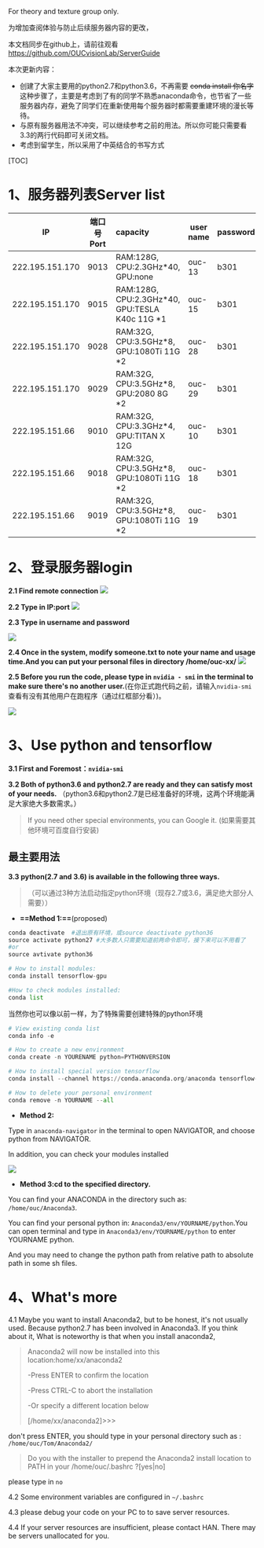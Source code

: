 For theory and texture group only.

为增加查阅体验与防止后续服务器内容的更改，

本文档同步在github上，请前往观看 https://github.com/OUCvisionLab/ServerGuide

本次更新内容：

- 创建了大家主要用的python2.7和python3.6，不再需要 ~~conda install 你名字~~ 这种步骤了，主要是考虑到了有的同学不熟悉anaconda命令，也节省了一些服务器内存，避免了同学们在重新使用每个服务器时都需要重建环境的漫长等待。
- 与原有服务器用法不冲突，可以继续参考之前的用法。所以你可能只需要看3.3的两行代码即可关闭文档。
- 考虑到留学生，所以采用了中英结合的书写方式

[TOC]

# 1、服务器列表Server list

| IP              | 端口号Port | capacity                                       | user name | password | Note         |
| --------------- | ---------- | :--------------------------------------------- | --------- | -------- | ------------ |
| 222.195.151.170 | 9013       | RAM:128G, CPU:2.3GHz*40, GPU:none              | ouc-13    | b301     | Matlab 2018b |
| 222.195.151.170 | 9015       | RAM:128G, CPU:2.3GHz*40, GPU:TESLA K40c 11G *1 | ouc-15    | b301     |              |
| 222.195.151.170 | 9028       | RAM:32G, CPU:3.5GHz*8, GPU:1080Ti 11G *2       | ouc-28    | b301     |              |
| 222.195.151.170 | 9029       | RAM:32G, CPU:3.5GHz*8, GPU:2080 8G *2          | ouc-29    | b301     |              |
| 222.195.151.66  | 9010       | RAM:32G, CPU:3.3GHz*4, GPU:TITAN X 12G         | ouc-10    | b301     |              |
| 222.195.151.66  | 9018       | RAM:32G, CPU:3.5GHz*8, GPU:1080Ti 11G *2       | ouc-18    | b301     |              |
| 222.195.151.66  | 9019       | RAM:32G, CPU:3.5GHz*8, GPU:1080Ti 11G *2       | ouc-19    | b301     |              |

# 2、登录服务器login

**2.1 Find remote connection**
![](https://raw.githubusercontent.com/FermHan/tuchuangsimi/master/20190325172634.png?token=AkTVJfvkXHdCyhSbXbtS6iokfCOR6xZNks5cmJ8MwA%3D%3D)

**2.2 Type in IP:port**
![](https://raw.githubusercontent.com/FermHan/tuchuangsimi/master/20190325172652.png?token=AkTVJYakMJzCIiVJDfjlIcg5KLcv0mctks5cmJ8owA%3D%3D)

**2.3 Type in username and password**

![](https://raw.githubusercontent.com/FermHan/tuchuangsimi/master/20190325135817.png?token=AkTVJVynPSWj1sb4ZEbO8wRyjpg_8P4cks5cmG46wA%3D%3D)

**2.4 Once in the system, modify someone.txt to note your name and usage time.And you can put your personal files in directory  /home/ouc-xx/**
![](https://raw.githubusercontent.com/FermHan/tuchuangsimi/master/20190325144734.png?token=AkTVJRoQTQFVopFyApR5WI9oEZziwdXtks5cmHnIwA%3D%3D)

**2.5 Before you run the code, please type in  ` nvidia - smi ` in the terminal to make sure there's no another user.**(在你正式跑代码之前，请输入`nvidia-smi`查看有没有其他用户在跑程序（通过红框部分看）)。

![](https://raw.githubusercontent.com/FermHan/tuchuangsimi/master/20190325150409.png?token=AkTVJdMwtfgMAto3CRd4hvoScKzyrl_kks5cmH2rwA%3D%3D)



# 3、Use python and tensorflow

**3.1 First and Foremost：`nvidia-smi`**

**3.2 Both of python3.6 and python2.7 are ready and they can satisfy most of your needs.** 
   （python3.6和python2.7是已经准备好的环境，这两个环境能满足大家绝大多数需求。）

> If you need other special environments, you can Google it.
> (如果需要其他环境可百度自行安装)

## 最主要用法

**3.3 python(2.7 and 3.6) is available in the following three ways.**

> （可以通过3种方法启动指定python环境（现存2.7或3.6，满足绝大部分人需要））

- **==Method 1:==**(proposed)

```python
conda deactivate  #退出原有环境，或source deactivate python36
source activate python27 #大多数人只需要知道前两命令即可，接下来可以不用看了
#or
source avtivate python36
```

```python
# How to install modules:
conda install tensorflow-gpu

#How to check modules installed:
conda list
```

当然你也可以像以前一样，为了特殊需要创建特殊的python环境

```python 
# View existing conda list
conda info -e

# How to create a new environment
conda create -n YOURENAME python=PYTHONVERSION

# How to install special version tensorflow
conda install --channel https://conda.anaconda.org/anaconda tensorflow-gpu=VERSION

# How to delete your personal environment
conda remove -n YOURNAME --all
```



- **Method 2:**

Type in `anaconda-navigator` in the terminal to open NAVIGATOR, and choose python from NAVIGATOR.

In addition, you can check your modules installed 

![](https://raw.githubusercontent.com/FermHan/tuchuangsimi/master/20190325170518.jpg?token=AkTVJfCdox_AKmenkZWtbZejKnxxdoVMks5cmJoSwA%3D%3D)

- **Method 3:cd to the specified directory.**

You can find your ANACONDA in the directory such as: `/home/ouc/Anaconda3`.

You can find your personal python in: `Anaconda3/env/YOURNAME/python`.You can open terminal and type in `Anaconda3/env/YOURNAME/python` to enter YOURNAME python.

And you may need to change the python path from relative path to absolute path in some sh files.

# 4、What's more

4.1 Maybe you want to install Anaconda2, but to be honest, it's not usually used. Because python2.7 has been involved in Anaconda3. If you think about it, What is noteworthy is that when you install anaconda2,

> Anaconda2 will now be installed into this location:home/xx/anaconda2
>
> -Press ENTER to confirm the location
>
> -Press CTRL-C to abort the installation
>
> -Or specify a different location below
>
> [/home/xx/anaconda2]>>>

don't press ENTER, you should type in your personal directory such as : `/home/ouc/Tom/Anaconda2/`

> Do you with the installer to prepend the Anaconda2 install location to PATH in your /home/ouc/.bashrc ?[yes|no]

please type in `no`

4.2 Some environment variables are configured in `~/.bashrc`

4.3 please debug your code on your PC to to save server resources.

4.4 If your server resources are insufficient, please contact HAN. There may be servers unallocated for you.
